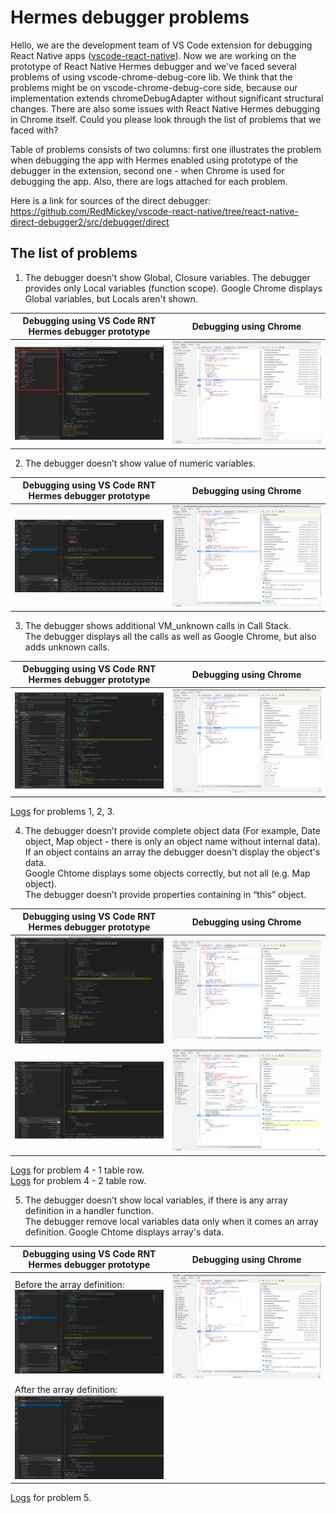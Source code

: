 # Hermes debugger problems

Hello, we are the development team of VS Code extension for debugging React Native apps ([vscode-react-native](https://github.com/microsoft/vscode-react-native)). Now we are working on the prototype of React Native Hermes debugger and we've faced several problems of using vscode-chrome-debug-core lib. We think that the problems might be on vscode-chrome-debug-core side, because our implementation extends chromeDebugAdapter without significant structural changes. There are also some issues with React Native Hermes debugging in Chrome itself. Could you please look through the list of problems that we faced with?

Table of problems consists of two columns: first one illustrates the problem when debugging the app with Hermes enabled using prototype of the debugger in the extension, second one - when Chrome is used for debugging the app. Also, there are logs attached for each problem.

Here is a link for sources of the direct debugger: https://github.com/RedMickey/vscode-react-native/tree/react-native-direct-debugger2/src/debugger/direct

## The list of problems

1) The debugger doesn’t show Global, Closure variables. The debugger provides only Local variables (function scope). Google Chrome displays Global variables, but Locals aren't shown.

  |Debugging using VS Code RNT Hermes debugger prototype|Debugging using Chrome|
  |---|---|
  |<img src="./images2/Screen Shot 2019-08-29 at 13.05.33.png" alt="drawing"/>|<img src="./images2/Screen Shot 2019-08-29 at 13.06.35.png" alt="drawing"/>|

2) The debugger doesn’t show value of numeric variables.

  |Debugging using VS Code RNT Hermes debugger prototype|Debugging using Chrome|
  |---|---|
  |<img src="./images2/Screen Shot 2019-08-29 at 15.21.23.png" alt="drawing"/>|<img src="./images2/Screen Shot 2019-08-29 at 15.23.59.png" alt="drawing"/>|

3) The debugger shows additional VM_unknown calls in Call Stack.
  <br/>The debugger displays all the calls as well as Google Chrome, but also adds unknown calls.

  |Debugging using VS Code RNT Hermes debugger prototype|Debugging using Chrome|
  |---|---|
  |<img src="./images2/Screen Shot 2019-08-29 at 13.10.11.png" alt="drawing"/>|<img src="./images2/Screen Shot 2019-08-29 at 13.10.44.png" alt="drawing"/>|

  [Logs](./logs/appLogs123.txt) for problems 1, 2, 3.

4) The debugger doesn’t provide complete object data (For example, Date object, Map object - there is only an object name without internal data).
  <br/> If an object contains an array the debugger doesn't display the object's data.
  <br/> Google Chtome displays some objects correctly, but not all (e.g. Map object).
  <br/>The debugger doesn’t provide properties containing in “this” object.

  |Debugging using VS Code RNT Hermes debugger prototype|Debugging using Chrome|
  |---|---|
  |<img src="./images2/Screen Shot 2019-08-29 at 13.26.54.png" alt="drawing"/>|<img src="./images2/Screen Shot 2019-08-29 at 13.27.40.png" alt="drawing"/>|
  |<img src="./images2/Screen Shot 2019-08-29 at 16.11.34.png" alt="drawing"/>|<img src="./images2/Screen Shot 2019-08-29 at 15.46.06.png" alt="drawing"/>|

  [Logs](./logs/appLogs4-1.txt) for problem 4 - 1 table row.
  <br/>[Logs](./logs/appLogs4-2.txt) for problem 4 - 2 table row.

5) The debugger doesn’t show local variables, if there is any array definition in a handler function.
  <br/>The debugger remove local variables data only when it comes an array definition. Google Chtome displays array's data.

  |Debugging using VS Code RNT Hermes debugger prototype|Debugging using Chrome|
  |---|---|
  |Before the array definition: <br/><img src="./images2/Screen Shot 2019-08-29 at 15.59.44.png" alt="drawing"/>|<img src="./images2/Screen Shot 2019-08-29 at 16.04.51.png" alt="drawing"/>|
  |After the array definition: <br/><img src="./images2/Screen Shot 2019-08-29 at 16.00.01.png" alt="drawing"/>||

  [Logs](./logs/appLogs5.txt) for problem 5.